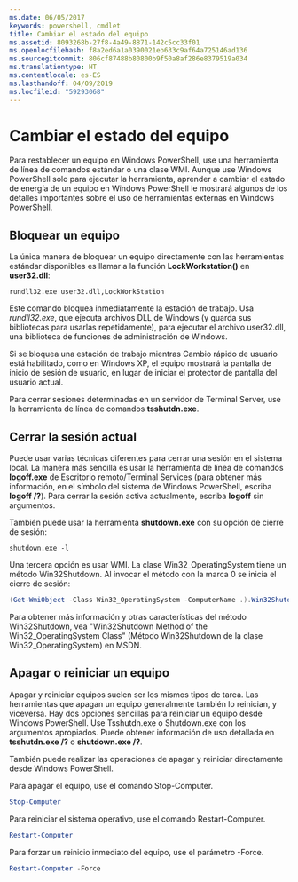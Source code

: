 ```yaml
---
ms.date: 06/05/2017
keywords: powershell, cmdlet
title: Cambiar el estado del equipo
ms.assetid: 8093268b-27f8-4a49-8871-142c5cc33f01
ms.openlocfilehash: f8a2ed6a1a0390021eb633c9af64a725146ad136
ms.sourcegitcommit: 806cf87488b80800b9f50a8af286e8379519a034
ms.translationtype: HT
ms.contentlocale: es-ES
ms.lasthandoff: 04/09/2019
ms.locfileid: "59293068"
---
```

# <a name="changing-computer-state"></a>Cambiar el estado del equipo

Para restablecer un equipo en Windows PowerShell, use una herramienta de línea de comandos estándar o una clase WMI. Aunque use Windows PowerShell solo para ejecutar la herramienta, aprender a cambiar el estado de energía de un equipo en Windows PowerShell le mostrará algunos de los detalles importantes sobre el uso de herramientas externas en Windows PowerShell.

## <a name="locking-a-computer"></a>Bloquear un equipo

La única manera de bloquear un equipo directamente con las herramientas estándar disponibles es llamar a la función **LockWorkstation()** en **user32.dll**:

```
rundll32.exe user32.dll,LockWorkStation
```

Este comando bloquea inmediatamente la estación de trabajo. Usa *rundll32.exe*, que ejecuta archivos DLL de Windows (y guarda sus bibliotecas para usarlas repetidamente), para ejecutar el archivo user32.dll, una biblioteca de funciones de administración de Windows.

Si se bloquea una estación de trabajo mientras Cambio rápido de usuario está habilitado, como en Windows XP, el equipo mostrará la pantalla de inicio de sesión de usuario, en lugar de iniciar el protector de pantalla del usuario actual.

Para cerrar sesiones determinadas en un servidor de Terminal Server, use la herramienta de línea de comandos **tsshutdn.exe**.

## <a name="logging-off-the-current-session"></a>Cerrar la sesión actual

Puede usar varias técnicas diferentes para cerrar una sesión en el sistema local. La manera más sencilla es usar la herramienta de línea de comandos **logoff.exe** de Escritorio remoto/Terminal Services (para obtener más información, en el símbolo del sistema de Windows PowerShell, escriba **logoff /?**). Para cerrar la sesión activa actualmente, escriba **logoff** sin argumentos.

También puede usar la herramienta **shutdown.exe** con su opción de cierre de sesión:

```
shutdown.exe -l
```

Una tercera opción es usar WMI. La clase Win32_OperatingSystem tiene un método Win32Shutdown. Al invocar el método con la marca 0 se inicia el cierre de sesión:

```powershell
(Get-WmiObject -Class Win32_OperatingSystem -ComputerName .).Win32Shutdown(0)
```

Para obtener más información y otras características del método Win32Shutdown, vea "Win32Shutdown Method of the Win32_OperatingSystem Class" (Método Win32Shutdown de la clase Win32_OperatingSystem) en MSDN.

## <a name="shutting-down-or-restarting-a-computer"></a>Apagar o reiniciar un equipo

Apagar y reiniciar equipos suelen ser los mismos tipos de tarea. Las herramientas que apagan un equipo generalmente también lo reinician, y viceversa. Hay dos opciones sencillas para reiniciar un equipo desde Windows PowerShell. Use Tsshutdn.exe o Shutdown.exe con los argumentos apropiados. Puede obtener información de uso detallada en **tsshutdn.exe /?** o **shutdown.exe /?**.

También puede realizar las operaciones de apagar y reiniciar directamente desde Windows PowerShell.

Para apagar el equipo, use el comando Stop-Computer.

```powershell
Stop-Computer
```

Para reiniciar el sistema operativo, use el comando Restart-Computer.

```powershell
Restart-Computer
```

Para forzar un reinicio inmediato del equipo, use el parámetro -Force.

```powershell
Restart-Computer -Force
```
